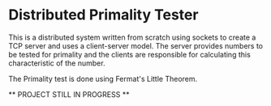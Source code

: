 # Distributed Primality Tester
This is a distributed system written from scratch using sockets to create a TCP server and uses a client-server model.
The server provides numbers to be tested for primality and the clients are responsible for calculating this characteristic
of the number. 

The Primality test is done using Fermat's Little Theorem.

** PROJECT STILL IN PROGRESS **
